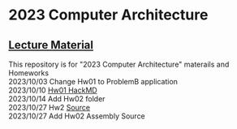 # 2023 Computer Architecture

## [Lecture Material](http://wiki.csie.ncku.edu.tw/arch/schedule)   
This repository is for "2023 Computer Architecture" materails and Homeworks  
2023/10/03 Change Hw01 to ProblemB application  
2023/10/10 [Hw01 HackMD](https://hackmd.io/0mgg4bxaQpi3AnzZ78uLHA?vie)  
2023/10/14 Add Hw02 folder   
2023/10/27 Hw2 [Source](https://hackmd.io/@hungyuhang/risc-v-hw1)   
2023/10/27 Add Hw02 Assembly Source  
